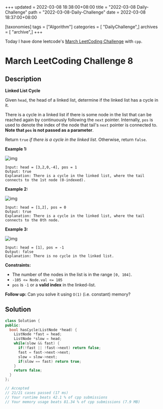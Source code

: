 +++
updated = 2022-03-08 18:38:00+08:00
title = "2022-03-08 Daily-Challenge"
path = "2022-03-08-Daily-Challenge"
date = 2022-03-08 18:37:00+08:00

[taxonomies]
tags = ["Algorithm"]
categories = [ "DailyChallenge",]
archives = [ "archive",]
+++

Today I have done leetcode's [March LeetCoding Challenge](https://leetcode.com/problems/linked-list-cycle/) with `cpp`.

<!-- more -->

# March LeetCoding Challenge 8

## Description

**Linked List Cycle**

Given `head`, the head of a linked list, determine if the linked list has a cycle in it.

There is a cycle in a linked list if there is some node in the list that can be reached again by continuously following the `next` pointer. Internally, `pos` is used to denote the index of the node that tail's `next` pointer is connected to. **Note that `pos` is not passed as a parameter**.

Return `true` *if there is a cycle in the linked list*. Otherwise, return `false`.

 

**Example 1:**

![img](https://assets.leetcode.com/uploads/2018/12/07/circularlinkedlist.png)

```
Input: head = [3,2,0,-4], pos = 1
Output: true
Explanation: There is a cycle in the linked list, where the tail connects to the 1st node (0-indexed).
```

**Example 2:**

![img](https://assets.leetcode.com/uploads/2018/12/07/circularlinkedlist_test2.png)

```
Input: head = [1,2], pos = 0
Output: true
Explanation: There is a cycle in the linked list, where the tail connects to the 0th node.
```

**Example 3:**

![img](https://assets.leetcode.com/uploads/2018/12/07/circularlinkedlist_test3.png)

```
Input: head = [1], pos = -1
Output: false
Explanation: There is no cycle in the linked list.
```

 

**Constraints:**

- The number of the nodes in the list is in the range `[0, 104]`.
- `-105 <= Node.val <= 105`
- `pos` is `-1` or a **valid index** in the linked-list.

 

**Follow up:** Can you solve it using `O(1)` (i.e. constant) memory?

## Solution

``` cpp
class Solution {
public:
  bool hasCycle(ListNode *head) {
    ListNode *fast = head;
    ListNode *slow = head;
    while(slow && fast) {
      if(!fast || !fast->next) return false;
      fast = fast->next->next;
      slow = slow->next;
      if(slow == fast) return true;
    }
    return false;
  }
};

// Accepted
// 21/21 cases passed (17 ms)
// Your runtime beats 42.1 % of cpp submissions
// Your memory usage beats 81.34 % of cpp submissions (7.9 MB)
```
